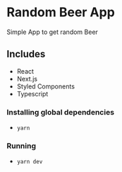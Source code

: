 # Random Beer App

Simple App to get random Beer

## Includes

- React
- Next.js
- Styled Components
- Typescript

### Installing global dependencies

- `yarn`

### Running

- `yarn dev`
